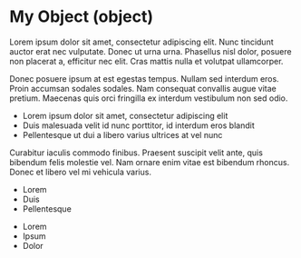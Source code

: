 # My Object (object)

Lorem ipsum dolor sit amet, consectetur adipiscing elit. Nunc tincidunt auctor erat nec vulputate. Donec ut urna urna. Phasellus nisl dolor, posuere non placerat a, efficitur nec elit. Cras mattis nulla et volutpat ullamcorper.

Donec posuere ipsum at est egestas tempus. Nullam sed interdum eros. Proin accumsan sodales sodales. Nam consequat convallis augue vitae pretium. Maecenas quis orci fringilla ex interdum vestibulum non sed odio.

* Lorem ipsum dolor sit amet, consectetur adipiscing elit
* Duis malesuada velit id nunc porttitor, id interdum eros blandit
* Pellentesque ut dui a libero varius ultrices at vel nunc

Curabitur iaculis commodo finibus. Praesent suscipit velit ante, quis bibendum felis molestie vel. Nam ornare enim vitae est bibendum rhoncus. Donec et libero vel mi vehicula varius.

* Lorem
* Duis
* Pellentesque

- Lorem
- Ipsum
- Dolor
